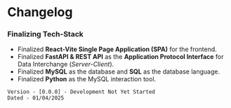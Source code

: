# Changelog


### Finalizing Tech-Stack
- Finalized **React-Vite Single Page Application (SPA)** for the frontend.
- Finalized **FastAPI & REST API** as the **Application Protocol Interface** for Data Interchange (*Server-Client*).
- Finalized **MySQL** as the database and **SQL** as the database language.
- Finalized **Python** as the MySQL interaction tool.
```
Version - [0.0.0] - Development Not Yet Started
Dated - 01/04/2025
```